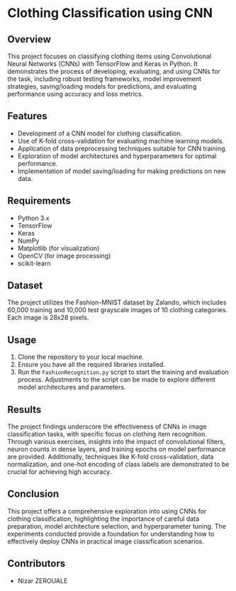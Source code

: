 # Clothing Classification using CNN

## Overview
This project focuses on classifying clothing items using Convolutional Neural Networks (CNNs) with TensorFlow and Keras in Python. It demonstrates the process of developing, evaluating, and using CNNs for the task, including robust testing frameworks, model improvement strategies, saving/loading models for predictions, and evaluating performance using accuracy and loss metrics.

## Features
- Development of a CNN model for clothing classification.
- Use of K-fold cross-validation for evaluating machine learning models.
- Application of data preprocessing techniques suitable for CNN training.
- Exploration of model architectures and hyperparameters for optimal performance.
- Implementation of model saving/loading for making predictions on new data.

## Requirements
- Python 3.x
- TensorFlow
- Keras
- NumPy
- Matplotlib (for visualization)
- OpenCV (for image processing)
- scikit-learn

## Dataset
The project utilizes the Fashion-MNIST dataset by Zalando, which includes 60,000 training and 10,000 test grayscale images of 10 clothing categories. Each image is 28x28 pixels.

## Usage
1. Clone the repository to your local machine.
2. Ensure you have all the required libraries installed.
3. Run the `FashionRecognition.py` script to start the training and evaluation process. Adjustments to the script can be made to explore different model architectures and parameters.

## Results
The project findings underscore the effectiveness of CNNs in image classification tasks, with specific focus on clothing item recognition. Through various exercises, insights into the impact of convolutional filters, neuron counts in dense layers, and training epochs on model performance are provided. Additionally, techniques like K-fold cross-validation, data normalization, and one-hot encoding of class labels are demonstrated to be crucial for achieving high accuracy.

## Conclusion
This project offers a comprehensive exploration into using CNNs for clothing classification, highlighting the importance of careful data preparation, model architecture selection, and hyperparameter tuning. The experiments conducted provide a foundation for understanding how to effectively deploy CNNs in practical image classification scenarios.

## Contributors
- Nizar ZEROUALE

